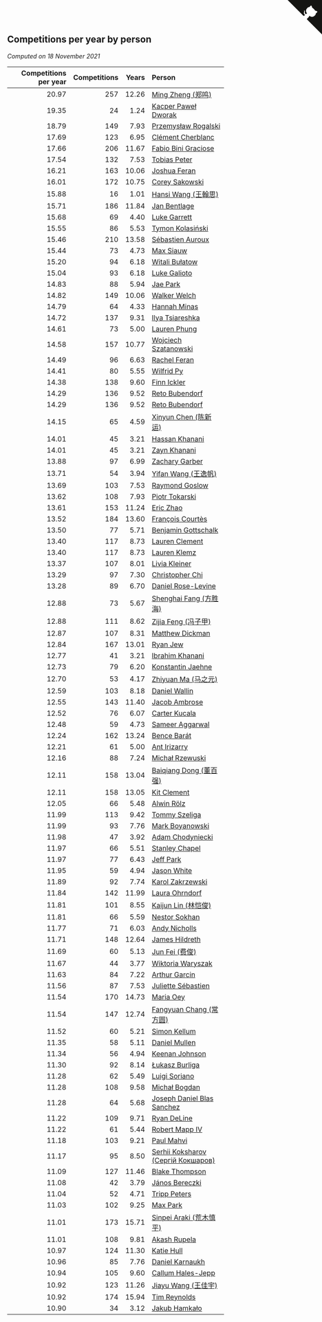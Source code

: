## Competitions per year by person

*Computed on 18 November 2021*

| Competitions per year | Competitions | Years | Person |
| ---: | ---: | ---: | :--- |
| 20.97 | 257 | 12.26 | [Ming Zheng (郑鸣)](https://www.worldcubeassociation.org/persons/2009ZHEN11) |
| 19.35 | 24 | 1.24 | [Kacper Paweł Dworak](https://www.worldcubeassociation.org/persons/2020DWOR01) |
| 18.79 | 149 | 7.93 | [Przemysław Rogalski](https://www.worldcubeassociation.org/persons/2013ROGA02) |
| 17.69 | 123 | 6.95 | [Clément Cherblanc](https://www.worldcubeassociation.org/persons/2014CHER05) |
| 17.66 | 206 | 11.67 | [Fabio Bini Graciose](https://www.worldcubeassociation.org/persons/2010GRAC02) |
| 17.54 | 132 | 7.53 | [Tobias Peter](https://www.worldcubeassociation.org/persons/2014PETE03) |
| 16.21 | 163 | 10.06 | [Joshua Feran](https://www.worldcubeassociation.org/persons/2011FERA01) |
| 16.01 | 172 | 10.75 | [Corey Sakowski](https://www.worldcubeassociation.org/persons/2011SAKO01) |
| 15.88 | 16 | 1.01 | [Hansi Wang (王翰思)](https://www.worldcubeassociation.org/persons/2020WANG19) |
| 15.71 | 186 | 11.84 | [Jan Bentlage](https://www.worldcubeassociation.org/persons/2010BENT01) |
| 15.68 | 69 | 4.40 | [Luke Garrett](https://www.worldcubeassociation.org/persons/2017GARR05) |
| 15.55 | 86 | 5.53 | [Tymon Kolasiński](https://www.worldcubeassociation.org/persons/2016KOLA02) |
| 15.46 | 210 | 13.58 | [Sébastien Auroux](https://www.worldcubeassociation.org/persons/2008AURO01) |
| 15.44 | 73 | 4.73 | [Max Siauw](https://www.worldcubeassociation.org/persons/2017SIAU02) |
| 15.20 | 94 | 6.18 | [Witali Bułatow](https://www.worldcubeassociation.org/persons/2015BUAT01) |
| 15.04 | 93 | 6.18 | [Luke Galioto](https://www.worldcubeassociation.org/persons/2015GALI02) |
| 14.83 | 88 | 5.94 | [Jae Park](https://www.worldcubeassociation.org/persons/2015PARK24) |
| 14.82 | 149 | 10.06 | [Walker Welch](https://www.worldcubeassociation.org/persons/2011WELC01) |
| 14.79 | 64 | 4.33 | [Hannah Minas](https://www.worldcubeassociation.org/persons/2017MINA04) |
| 14.72 | 137 | 9.31 | [Ilya Tsiareshka](https://www.worldcubeassociation.org/persons/2012TERE01) |
| 14.61 | 73 | 5.00 | [Lauren Phung](https://www.worldcubeassociation.org/persons/2016PHUN02) |
| 14.58 | 157 | 10.77 | [Wojciech Szatanowski](https://www.worldcubeassociation.org/persons/2011SZAT01) |
| 14.49 | 96 | 6.63 | [Rachel Feran](https://www.worldcubeassociation.org/persons/2015FERA01) |
| 14.41 | 80 | 5.55 | [Wilfrid Py](https://www.worldcubeassociation.org/persons/2016PYWI01) |
| 14.38 | 138 | 9.60 | [Finn Ickler](https://www.worldcubeassociation.org/persons/2012ICKL01) |
| 14.29 | 136 | 9.52 | [Reto Bubendorf](https://www.worldcubeassociation.org/persons/2012BUBE01) |
| 14.29 | 136 | 9.52 | [Reto Bubendorf](https://www.worldcubeassociation.org/persons/2012BUBE01) |
| 14.15 | 65 | 4.59 | [Xinyun Chen (陈新运)](https://www.worldcubeassociation.org/persons/2017CHEN36) |
| 14.01 | 45 | 3.21 | [Hassan Khanani](https://www.worldcubeassociation.org/persons/2018KHAN26) |
| 14.01 | 45 | 3.21 | [Zayn Khanani](https://www.worldcubeassociation.org/persons/2018KHAN28) |
| 13.88 | 97 | 6.99 | [Zachary Garber](https://www.worldcubeassociation.org/persons/2014GARB01) |
| 13.71 | 54 | 3.94 | [Yifan Wang (王逸帆)](https://www.worldcubeassociation.org/persons/2017WANY29) |
| 13.69 | 103 | 7.53 | [Raymond Goslow](https://www.worldcubeassociation.org/persons/2014GOSL01) |
| 13.62 | 108 | 7.93 | [Piotr Tokarski](https://www.worldcubeassociation.org/persons/2013TOKA01) |
| 13.61 | 153 | 11.24 | [Eric Zhao](https://www.worldcubeassociation.org/persons/2010ZHAO19) |
| 13.52 | 184 | 13.60 | [François Courtès](https://www.worldcubeassociation.org/persons/2008COUR01) |
| 13.50 | 77 | 5.71 | [Benjamin Gottschalk](https://www.worldcubeassociation.org/persons/2016GOTT01) |
| 13.40 | 117 | 8.73 | [Lauren Clement](https://www.worldcubeassociation.org/persons/2013KLEM01) |
| 13.40 | 117 | 8.73 | [Lauren Klemz](https://www.worldcubeassociation.org/persons/2013KLEM01) |
| 13.37 | 107 | 8.01 | [Livia Kleiner](https://www.worldcubeassociation.org/persons/2013KLEI03) |
| 13.29 | 97 | 7.30 | [Christopher Chi](https://www.worldcubeassociation.org/persons/2014CHIC01) |
| 13.28 | 89 | 6.70 | [Daniel Rose-Levine](https://www.worldcubeassociation.org/persons/2015ROSE01) |
| 12.88 | 73 | 5.67 | [Shenghai Fang (方胜海)](https://www.worldcubeassociation.org/persons/2016FANG01) |
| 12.88 | 111 | 8.62 | [Zijia Feng (冯子甲)](https://www.worldcubeassociation.org/persons/2013FENG02) |
| 12.87 | 107 | 8.31 | [Matthew Dickman](https://www.worldcubeassociation.org/persons/2013DICK01) |
| 12.84 | 167 | 13.01 | [Ryan Jew](https://www.worldcubeassociation.org/persons/2008JEWR01) |
| 12.77 | 41 | 3.21 | [Ibrahim Khanani](https://www.worldcubeassociation.org/persons/2018KHAN27) |
| 12.73 | 79 | 6.20 | [Konstantin Jaehne](https://www.worldcubeassociation.org/persons/2015JAEH01) |
| 12.70 | 53 | 4.17 | [Zhiyuan Ma (马之元)](https://www.worldcubeassociation.org/persons/2017MAZH04) |
| 12.59 | 103 | 8.18 | [Daniel Wallin](https://www.worldcubeassociation.org/persons/2013WALL03) |
| 12.55 | 143 | 11.40 | [Jacob Ambrose](https://www.worldcubeassociation.org/persons/2010AMBR01) |
| 12.52 | 76 | 6.07 | [Carter Kucala](https://www.worldcubeassociation.org/persons/2015KUCA01) |
| 12.48 | 59 | 4.73 | [Sameer Aggarwal](https://www.worldcubeassociation.org/persons/2017AGGA01) |
| 12.24 | 162 | 13.24 | [Bence Barát](https://www.worldcubeassociation.org/persons/2008BARA01) |
| 12.21 | 61 | 5.00 | [Ant Irizarry](https://www.worldcubeassociation.org/persons/2016IRIZ02) |
| 12.16 | 88 | 7.24 | [Michał Rzewuski](https://www.worldcubeassociation.org/persons/2014RZEW01) |
| 12.11 | 158 | 13.04 | [Baiqiang Dong (董百强)](https://www.worldcubeassociation.org/persons/2008DONG06) |
| 12.11 | 158 | 13.05 | [Kit Clement](https://www.worldcubeassociation.org/persons/2008CLEM01) |
| 12.05 | 66 | 5.48 | [Alwin Rölz](https://www.worldcubeassociation.org/persons/2016ROLZ01) |
| 11.99 | 113 | 9.42 | [Tommy Szeliga](https://www.worldcubeassociation.org/persons/2012SZEL01) |
| 11.99 | 93 | 7.76 | [Mark Boyanowski](https://www.worldcubeassociation.org/persons/2014BOYA01) |
| 11.98 | 47 | 3.92 | [Adam Chodyniecki](https://www.worldcubeassociation.org/persons/2017CHOD02) |
| 11.97 | 66 | 5.51 | [Stanley Chapel](https://www.worldcubeassociation.org/persons/2016CHAP04) |
| 11.97 | 77 | 6.43 | [Jeff Park](https://www.worldcubeassociation.org/persons/2015PARK08) |
| 11.95 | 59 | 4.94 | [Jason White](https://www.worldcubeassociation.org/persons/2016WHIT16) |
| 11.89 | 92 | 7.74 | [Karol Zakrzewski](https://www.worldcubeassociation.org/persons/2014ZAKR01) |
| 11.84 | 142 | 11.99 | [Laura Ohrndorf](https://www.worldcubeassociation.org/persons/2009OHRN01) |
| 11.81 | 101 | 8.55 | [Kaijun Lin (林恺俊)](https://www.worldcubeassociation.org/persons/2013LINK01) |
| 11.81 | 66 | 5.59 | [Nestor Sokhan](https://www.worldcubeassociation.org/persons/2016SOKH01) |
| 11.77 | 71 | 6.03 | [Andy Nicholls](https://www.worldcubeassociation.org/persons/2015NICH04) |
| 11.71 | 148 | 12.64 | [James Hildreth](https://www.worldcubeassociation.org/persons/2009HILD01) |
| 11.69 | 60 | 5.13 | [Jun Fei (费俊)](https://www.worldcubeassociation.org/persons/2016FEIJ02) |
| 11.67 | 44 | 3.77 | [Wiktoria Waryszak](https://www.worldcubeassociation.org/persons/2018WARY01) |
| 11.63 | 84 | 7.22 | [Arthur Garcin](https://www.worldcubeassociation.org/persons/2014GARC27) |
| 11.56 | 87 | 7.53 | [Juliette Sébastien](https://www.worldcubeassociation.org/persons/2014SEBA01) |
| 11.54 | 170 | 14.73 | [Maria Oey](https://www.worldcubeassociation.org/persons/2007OEYM01) |
| 11.54 | 147 | 12.74 | [Fangyuan Chang (常方圆)](https://www.worldcubeassociation.org/persons/2009CHAN04) |
| 11.52 | 60 | 5.21 | [Simon Kellum](https://www.worldcubeassociation.org/persons/2016KELL12) |
| 11.35 | 58 | 5.11 | [Daniel Mullen](https://www.worldcubeassociation.org/persons/2016MULL04) |
| 11.34 | 56 | 4.94 | [Keenan Johnson](https://www.worldcubeassociation.org/persons/2016JOHN30) |
| 11.30 | 92 | 8.14 | [Łukasz Burliga](https://www.worldcubeassociation.org/persons/2013BURL01) |
| 11.28 | 62 | 5.49 | [Luigi Soriano](https://www.worldcubeassociation.org/persons/2016SORI04) |
| 11.28 | 108 | 9.58 | [Michał Bogdan](https://www.worldcubeassociation.org/persons/2012BOGD01) |
| 11.28 | 64 | 5.68 | [Joseph Daniel Blas Sanchez](https://www.worldcubeassociation.org/persons/2016SANC08) |
| 11.22 | 109 | 9.71 | [Ryan DeLine](https://www.worldcubeassociation.org/persons/2012DELI01) |
| 11.22 | 61 | 5.44 | [Robert Mapp IV](https://www.worldcubeassociation.org/persons/2016IVRO01) |
| 11.18 | 103 | 9.21 | [Paul Mahvi](https://www.worldcubeassociation.org/persons/2012MAHV01) |
| 11.17 | 95 | 8.50 | [Serhii Koksharov (Сергій Кокшаров)](https://www.worldcubeassociation.org/persons/2013KOKS01) |
| 11.09 | 127 | 11.46 | [Blake Thompson](https://www.worldcubeassociation.org/persons/2010THOM03) |
| 11.08 | 42 | 3.79 | [János Bereczki](https://www.worldcubeassociation.org/persons/2018BERE01) |
| 11.04 | 52 | 4.71 | [Tripp Peters](https://www.worldcubeassociation.org/persons/2017PETE04) |
| 11.03 | 102 | 9.25 | [Max Park](https://www.worldcubeassociation.org/persons/2012PARK03) |
| 11.01 | 173 | 15.71 | [Sinpei Araki (荒木慎平)](https://www.worldcubeassociation.org/persons/2006ARAK01) |
| 11.01 | 108 | 9.81 | [Akash Rupela](https://www.worldcubeassociation.org/persons/2012RUPE01) |
| 10.97 | 124 | 11.30 | [Katie Hull](https://www.worldcubeassociation.org/persons/2010HULL01) |
| 10.96 | 85 | 7.76 | [Daniel Karnaukh](https://www.worldcubeassociation.org/persons/2014KARN02) |
| 10.94 | 105 | 9.60 | [Callum Hales-Jepp](https://www.worldcubeassociation.org/persons/2012HALE01) |
| 10.92 | 123 | 11.26 | [Jiayu Wang (王佳宇)](https://www.worldcubeassociation.org/persons/2010WANG53) |
| 10.92 | 174 | 15.94 | [Tim Reynolds](https://www.worldcubeassociation.org/persons/2005REYN01) |
| 10.90 | 34 | 3.12 | [Jakub Hamkało](https://www.worldcubeassociation.org/persons/2018HAMK01) |


<a href="https://github.com/jonatanklosko/wca_statistics" class="github-corner" aria-label="View source on Github"><svg width="80" height="80" viewBox="0 0 250 250" style="fill:#151513; color:#fff; position: absolute; top: 0; border: 0; right: 0;" aria-hidden="true"><path d="M0,0 L115,115 L130,115 L142,142 L250,250 L250,0 Z"></path><path d="M128.3,109.0 C113.8,99.7 119.0,89.6 119.0,89.6 C122.0,82.7 120.5,78.6 120.5,78.6 C119.2,72.0 123.4,76.3 123.4,76.3 C127.3,80.9 125.5,87.3 125.5,87.3 C122.9,97.6 130.6,101.9 134.4,103.2" fill="currentColor" style="transform-origin: 130px 106px;" class="octo-arm"></path><path d="M115.0,115.0 C114.9,115.1 118.7,116.5 119.8,115.4 L133.7,101.6 C136.9,99.2 139.9,98.4 142.2,98.6 C133.8,88.0 127.5,74.4 143.8,58.0 C148.5,53.4 154.0,51.2 159.7,51.0 C160.3,49.4 163.2,43.6 171.4,40.1 C171.4,40.1 176.1,42.5 178.8,56.2 C183.1,58.6 187.2,61.8 190.9,65.4 C194.5,69.0 197.7,73.2 200.1,77.6 C213.8,80.2 216.3,84.9 216.3,84.9 C212.7,93.1 206.9,96.0 205.4,96.6 C205.1,102.4 203.0,107.8 198.3,112.5 C181.9,128.9 168.3,122.5 157.7,114.1 C157.9,116.9 156.7,120.9 152.7,124.9 L141.0,136.5 C139.8,137.7 141.6,141.9 141.8,141.8 Z" fill="currentColor" class="octo-body"></path></svg></a><style>.github-corner:hover .octo-arm{animation:octocat-wave 560ms ease-in-out}@keyframes octocat-wave{0%,100%{transform:rotate(0)}20%,60%{transform:rotate(-25deg)}40%,80%{transform:rotate(10deg)}}@media (max-width:500px){.github-corner:hover .octo-arm{animation:none}.github-corner .octo-arm{animation:octocat-wave 560ms ease-in-out}}</style>

